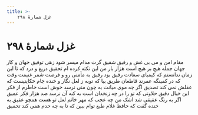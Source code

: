 ```yaml
---
title: >-
    غزل شمارهٔ ۲۹۸
---
```

# غزل شمارهٔ ۲۹۸

مقام امن و می بی غش و رفیق شفیق
گرت مدام میسر شود زهی توفیق
جهان و کار جهان جمله هیچ بر هیچ است
هزار بار من این نکته کرده ام تحقیق
دریغ و درد که تا این زمان ندانستم
که کیمیای سعادت رفیق بود رفیق
به مأمنی رو و فرصت شمر غنیمت وقت
که در کمینگه عمرند قاطعان طریق
بیا که توبه ز لعل نگار و خنده جام
حکایتیست که عقلش نمی کند تصدیق
اگر چه موی میانت به چون منی نرسد
خوش است خاطرم از فکر این خیال دقیق
حلاوتی که تو را در چه زنخدان است
به کنه آن نرسد صد هزار فکر عمیق
اگر به رنگ عقیقی شد اشک من چه عجب
که مهر خاتم لعل تو هست همچو عقیق
به خنده گفت که حافظ غلام طبع توام
ببین که تا به چه حدم همی کند تحمیق
